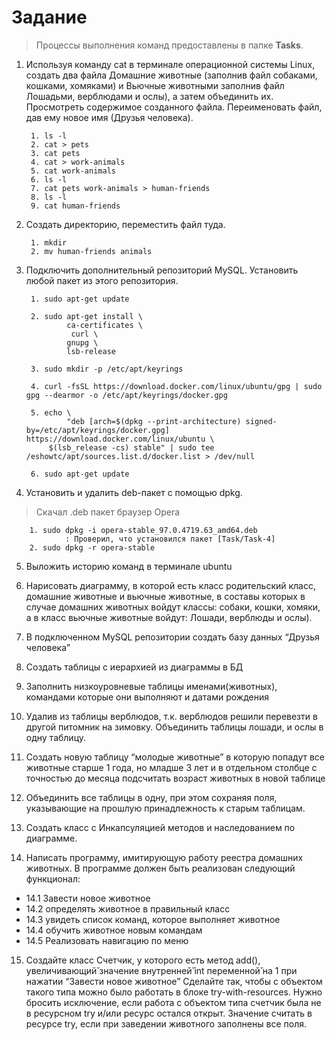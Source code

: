# Задание
> Процессы выполнения команд предоставлены в папке **Tasks**.

1. Используя команду cat в терминале операционной системы Linux, создать
два файла Домашние животные (заполнив файл собаками, кошками,
хомяками) и Вьючные животными заполнив файл Лошадьми, верблюдами и
ослы), а затем объединить их. Просмотреть содержимое созданного файла.
Переименовать файл, дав ему новое имя (Друзья человека).
        
        1. ls -l
        2. cat > pets
        3. cat pets
        4. cat > work-animals
        5. cat work-animals
        6. ls -l
        7. cat pets work-animals > human-friends
        8. ls -l
        9. cat human-friends

2. Создать директорию, переместить файл туда.

        1. mkdir 
        2. mv human-friends animals

3. Подключить дополнительный репозиторий MySQL. Установить любой пакет
из этого репозитория.

        1. sudo apt-get update
        
        2. sudo apt-get install \
    	 		ca-certificates \
    			 curl \
    	 		gnupg \
    	 		lsb-release
 	
        3. sudo mkdir -p /etc/apt/keyrings
 	
        4. curl -fsSL https://download.docker.com/linux/ubuntu/gpg | sudo gpg --dearmor -o /etc/apt/keyrings/docker.gpg 
        
        5. echo \
                "deb [arch=$(dpkg --print-architecture) signed-by=/etc/apt/keyrings/docker.gpg] https://download.docker.com/linux/ubuntu \
  	        $(lsb_release -cs) stable" | sudo tee /eshowtc/apt/sources.list.d/docker.list > /dev/null
        
        6. sudo apt-get update


4. Установить и удалить deb-пакет с помощью dpkg.
> Скачал .deb пакет браузер Opera
        
        1. sudo dpkg -i opera-stable_97.0.4719.63_amd64.deb 
                : Проверил, что установился пакет [Task/Task-4]
        2. sudo dpkg -r opera-stable


5. Выложить историю команд в терминале ubuntu

6. Нарисовать диаграмму, в которой есть класс родительский класс, домашние
животные и вьючные животные, в составы которых в случае домашних
животных войдут классы: собаки, кошки, хомяки, а в класс вьючные животные
войдут: Лошади, верблюды и ослы).

7. В подключенном MySQL репозитории создать базу данных “Друзья
человека”

8. Создать таблицы с иерархией из диаграммы в БД

9. Заполнить низкоуровневые таблицы именами(животных), командами
которые они выполняют и датами рождения

10. Удалив из таблицы верблюдов, т.к. верблюдов решили перевезти в другой
питомник на зимовку. Объединить таблицы лошади, и ослы в одну таблицу.

11. Создать новую таблицу “молодые животные” в которую попадут все
животные старше 1 года, но младше 3 лет и в отдельном столбце с точностью
до месяца подсчитать возраст животных в новой таблице

12. Объединить все таблицы в одну, при этом сохраняя поля, указывающие на
прошлую принадлежность к старым таблицам.

13. Создать класс с Инкапсуляцией методов и наследованием по диаграмме.

14. Написать программу, имитирующую работу реестра домашних животных.
В программе должен быть реализован следующий функционал:
* 14.1 Завести новое животное
* 14.2 определять животное в правильный класс
* 14.3 увидеть список команд, которое выполняет животное
* 14.4 обучить животное новым командам
* 14.5 Реализовать навигацию по меню

15. Создайте класс Счетчик, у которого есть метод add(), увеличивающий̆
значение внутренней̆ int переменной̆ на 1 при нажатии “Завести новое
животное” Сделайте так, чтобы с объектом такого типа можно было работать в
блоке try-with-resources. Нужно бросить исключение, если работа с объектом
типа счетчик была не в ресурсном try и/или ресурс остался открыт. Значение
считать в ресурсе try, если при заведении животного заполнены все поля.
